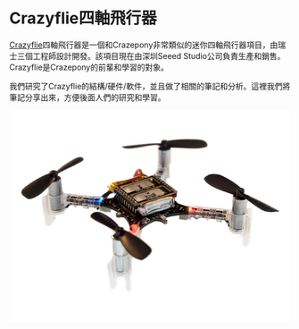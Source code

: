 # Crazyflie四軸飛行器

[Crazyflie](http://www.bitcraze.se/)四軸飛行器是一個和Crazepony非常類似的迷你四軸飛行器項目，由瑞士三個工程師設計開發。該項目現在由深圳Seeed Studio公司負責生產和銷售。Crazyflie是Crazepony的前輩和學習的對象。

我們研究了Crazyflie的結構/硬件/軟件，並且做了相關的筆記和分析。這裡我們將筆記分享出來，方便後面人們的研究和學習。

![](/assets/img/crazyflie-2.jpg)
